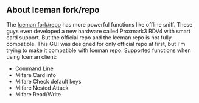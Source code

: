 ## About Iceman fork/repo

The [Iceman fork/repo](https://github.com/RfidResearchGroup/proxmark3) has more powerful functions like offline sniff. These guys even developed a new hardware called Proxmark3 RDV4 with smart card support. But the official repo and the Iceman repo is not fully compatible. This GUI was designed for only official repo at first, but I'm trying to make it compatible with Iceman repo.
Supported functions when using Iceman client:
+ Command Line
+ Mifare Card info
+ Mifare Check default keys
+ Mifare Nested Attack
+ Mifare Read/Write